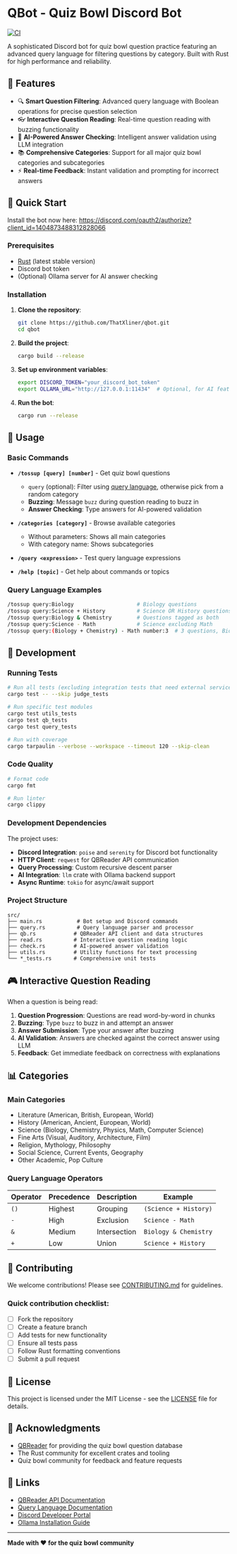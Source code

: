 # QBot - Quiz Bowl Discord Bot

[![CI](https://github.com/ThatXliner/qbot/actions/workflows/ci.yml/badge.svg)](https://github.com/ThatXliner/qbot/actions/workflows/ci.yml)

A sophisticated Discord bot for quiz bowl question practice featuring an advanced query language for filtering questions by category. Built with Rust for high performance and reliability.

## 🎯 Features

- 🔍 **Smart Question Filtering**: Advanced query language with Boolean operations for precise question selection
- 👓 **Interactive Question Reading**: Real-time question reading with buzzing functionality
- 🧠 **AI-Powered Answer Checking**: Intelligent answer validation using LLM integration
- 📚 **Comprehensive Categories**: Support for all major quiz bowl categories and subcategories
- :zap: **Real-time Feedback**: Instant validation and prompting for incorrect answers
<!-- - **Multiple Question Support**: Read 1-10 questions in sequence with automatic transitions-->

## 🚀 Quick Start

Install the bot now here: https://discord.com/oauth2/authorize?client_id=1404873488312828066

### Prerequisites

- [Rust](https://rustup.rs/) (latest stable version)
- Discord bot token
- (Optional) Ollama server for AI answer checking

### Installation

1. **Clone the repository**:
   ```bash
   git clone https://github.com/ThatXliner/qbot.git
   cd qbot
   ```

2. **Build the project**:
   ```bash
   cargo build --release
   ```

3. **Set up environment variables**:
   ```bash
   export DISCORD_TOKEN="your_discord_bot_token"
   export OLLAMA_URL="http://127.0.0.1:11434"  # Optional, for AI features
   ```

4. **Run the bot**:
   ```bash
   cargo run --release
   ```

## 📖 Usage

### Basic Commands

- **`/tossup [query] [number]`** - Get quiz bowl questions
  - `query` (optional): Filter using [query language](#query-language-operators), otherwise pick from a random category
  - **Buzzing**: Message `buzz` during question reading to buzz in
  - **Answer Checking**: Type answers for AI-powered validation

- **`/categories [category]`** - Browse available categories
  - Without parameters: Shows all main categories
  - With category name: Shows subcategories

- **`/query <expression>`** - Test query language expressions

- **`/help [topic]`** - Get help about commands or topics

### Query Language Examples

```bash
/tossup query:Biology                    # Biology questions
/tossup query:Science + History          # Science OR History questions  
/tossup query:Biology & Chemistry        # Questions tagged as both
/tossup query:Science - Math             # Science excluding Math
/tossup query:(Biology + Chemistry) - Math number:3  # 3 questions, Biology or Chemistry but no Math
```

## 🔧 Development

### Running Tests

```bash
# Run all tests (excluding integration tests that need external services)
cargo test -- --skip judge_tests

# Run specific test modules
cargo test utils_tests
cargo test qb_tests  
cargo test query_tests

# Run with coverage
cargo tarpaulin --verbose --workspace --timeout 120 --skip-clean
```

### Code Quality

```bash
# Format code
cargo fmt

# Run linter
cargo clippy
```

### Development Dependencies

The project uses:
- **Discord Integration**: `poise` and `serenity` for Discord bot functionality
- **HTTP Client**: `reqwest` for QBReader API communication
- **Query Processing**: Custom recursive descent parser
- **AI Integration**: `llm` crate with Ollama backend support
- **Async Runtime**: `tokio` for async/await support

### Project Structure

```
src/
├── main.rs           # Bot setup and Discord commands
├── query.rs          # Query language parser and processor
├── qb.rs            # QBReader API client and data structures  
├── read.rs          # Interactive question reading logic
├── check.rs         # AI-powered answer validation
├── utils.rs         # Utility functions for text processing
└── *_tests.rs       # Comprehensive unit tests
```

## 🎮 Interactive Question Reading

When a question is being read:

1. **Question Progression**: Questions are read word-by-word in chunks
2. **Buzzing**: Type `buzz` to buzz in and attempt an answer
3. **Answer Submission**: Type your answer after buzzing
4. **AI Validation**: Answers are checked against the correct answer using LLM
5. **Feedback**: Get immediate feedback on correctness with explanations

## 📊 Categories

### Main Categories
- Literature (American, British, European, World)
- History (American, Ancient, European, World)
- Science (Biology, Chemistry, Physics, Math, Computer Science)
- Fine Arts (Visual, Auditory, Architecture, Film)
- Religion, Mythology, Philosophy
- Social Science, Current Events, Geography
- Other Academic, Pop Culture

### Query Language Operators

| Operator | Precedence | Description | Example |
|----------|------------|-------------|---------|
| `()`     | Highest    | Grouping    | `(Science + History)` |
| `-`      | High       | Exclusion   | `Science - Math` |
| `&`      | Medium     | Intersection| `Biology & Chemistry` |
| `+`      | Low        | Union       | `Science + History` |

## 🤝 Contributing

We welcome contributions! Please see [CONTRIBUTING.md](CONTRIBUTING.md) for guidelines.

### Quick contribution checklist:
- [ ] Fork the repository
- [ ] Create a feature branch
- [ ] Add tests for new functionality
- [ ] Ensure all tests pass
- [ ] Follow Rust formatting conventions
- [ ] Submit a pull request

## 📄 License

This project is licensed under the MIT License - see the [LICENSE](LICENSE) file for details.

## 🙏 Acknowledgments

- [QBReader](https://www.qbreader.org/) for providing the quiz bowl question database
- The Rust community for excellent crates and tooling
- Quiz bowl community for feedback and feature requests

## 🔗 Links

- [QBReader API Documentation](https://www.qbreader.org/api-docs)
- [Query Language Documentation](QUERY_LANGUAGE.md)
- [Discord Developer Portal](https://discord.com/developers/applications)
- [Ollama Installation Guide](https://ollama.ai/)

---

**Made with ❤️ for the quiz bowl community**
